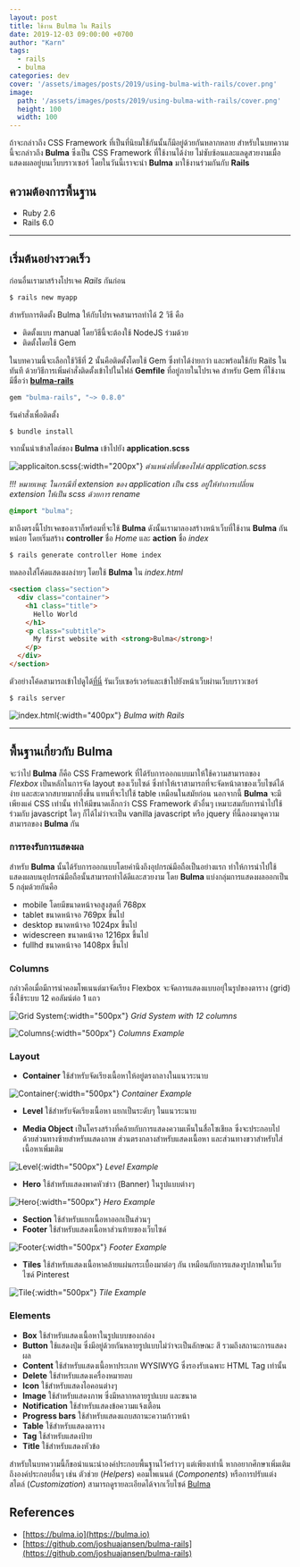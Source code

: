 ```yaml
---
layout: post
title: ใช้งาน Bulma ใน Rails
date: 2019-12-03 09:00:00 +0700
author: "Karn"
tags:
  - rails
  - bulma
categories: dev
cover: '/assets/images/posts/2019/using-bulma-with-rails/cover.png'
image:
  path: '/assets/images/posts/2019/using-bulma-with-rails/cover.png'
  height: 100
  width: 100
---
```


ถ้าจะกล่าวถึง CSS Framework ที่เป็นที่นิยมใช้กันนั้นก็มีอยู่ด้วยกันหลากหลาย สำหรับในบทความนี้จะกล่าวถึง **Bulma** ซึ่งเป็น CSS Framework ที่ใช้งานได้ง่าย ไม่ซับซ้อนและแลดูสวยงามเมื่อแสดงผลอยู่บนเว็บบราวเซอร์ โดยในวันนี้เราจะนำ **Bulma** มาใช้งานร่วมกันกับ **Rails**

<!--more-->

## ความต้องการพื้นฐาน
- Ruby 2.6
- Rails 6.0

-----

## เริ่มต้นอย่างรวดเร็ว
ก่อนอื่นเรามาสร้างโปรเจค *Rails* กันก่อน

```bash
$ rails new myapp
```

สำหรับการติดตั้ง Bulma ให้กับโปรเจคสามารถทำได้ 2 วิธี คือ
- ติดตั้งแบบ manual โดยวิธีนี้จะต้องใช้ NodeJS ร่วมด้วย
- ติดตั้งโดยใช้ Gem

ในบทความนี้จะเลือกใช้วิธีที่ 2 นั้นคือติดตั้งโดยใช้ Gem ซึ่งทำได้ง่ายกว่า และพร้อมใช้กับ Rails ในทันที ด้วยวิธีการเพิ่มคำสั่งติดตั้งเข้าไปในไฟล์ **Gemfile** ที่อยู่ภายในโปรเจค สำหรับ Gem ที่ใช้งานมีชื่อว่า
**[bulma-rails](https://github.com/joshuajansen/bulma-rails)**

```ruby
gem "bulma-rails", "~> 0.8.0"
```

รันคำสั่งเพื่อติดตั้ง

```bash
$ bundle install
```

จากนั้นนำเข้าสไตล์ของ **Bulma** เข้าไปยัง **application.scss**

![applicaiton.scss](/assets/images/posts/2019/using-bulma-with-rails/application-scss-path.png){:width="200px"}
*ตำแหน่งที่ตั้งของไฟล์ application.scss*

*!!! หมายเหตุ: ในกรณีที่ extension ของ application เป็น css อยู่ให้ทำการเปลี่ยน extension ให้เป็น scss ด้วยการ rename*


```scss
@import "bulma";
```

มาถึงตรงนี้โปรเจคของเราก็พร้อมที่จะใช้ **Bulma** ดังนั้นเรามาลองสร้างหน้าเว็บที่ใช้งาน **Bulma** กันหน่อย
โดยเริ่มสร้าง **controller** ชื่อ *Home* และ **action** ชื่อ *index*
```bash
$ rails generate controller Home index
```

ทดลองใส่โค้ดแสดงผลง่ายๆ โดยใช้ **Bulma** ใน *index.html*
```html
<section class="section">
  <div class="container">
    <h1 class="title">
      Hello World
    </h1>
    <p class="subtitle">
      My first website with <strong>Bulma</strong>!
    </p>
  </div>
</section>
```

ตัวอย่างโค้ดสามารถเข้าไปดูได้[ที่นี่](https://bulma.io/documentation/overview/start/)
รันเว็บเซอร์เวอร์และเข้าไปยังหน้าเว็บผ่านเว็บบราวเซอร์
```bash
$ rails server
```

![index.html](/assets/images/posts/2019/using-bulma-with-rails/bulma-with-rails.png){:width="400px"}
*Bulma with Rails*

---
## พื้นฐานเกี่ยวกับ Bulma
จะว่าไป **Bulma** ก็คือ CSS Framework ที่ได้รับการออกแบบมาให้ใช้ความสามารถของ *Flexbox* เป็นหลักในการจัด layout ของเว็บไซด์ ซึ่งทำให้เราสามารถที่จะจัดหน้าตาของเว็บไซด์ได้ง่าย และสะดวกสบายมากยิ่งขึ้น แทนที่จะไปใช้ table เหมือนในสมัยก่อน นอกจากนี้ **Bulma** จะมีเพียงแค่ CSS เท่านั้น ทำให้มีขนาดเล็กกว่า CSS Framework ตัวอื่นๆ เหมาะสมกับการนำไปใช้ร่วมกับ javascript ใดๆ ก็ได้ไม่ว่าจะเป็น vanilla javascript หรือ jquery ที่นี้ลองมาดูความสามารถของ **Bulma** กัน

### การรองรับการแสดงผล
สำหรับ **Bulma** นั้นได้รับการออกแบบโดยคำนึงถึงอุปกรณ์มือถือเป็นอย่างแรก ทำให้การนำไปใช้แสดงผลบนอุปกรณ์มือถือนั้นสามารถทำได้ดีและสวยงาม โดย **Bulma** แบ่งกลุ่มการแสดงผลออกเป็น 5 กลุ่มด้วยกันคือ
- mobile โดยมีขนาดหน้าจอสูงสุดที่ 768px
- tablet ขนาดหน้าจอ 769px ขึ้นไป
- desktop ขนาดหน้าจอ 1024px ขึ้นไป
- widescreen ขนาดหน้าจอ 1216px ขึ้นไป
- fullhd ขนาดหน้าจอ 1408px ขึ้นไป

### Columns
กล่าวคือเมื่อมีการนำคอมโพเนนต์มาจัดเรียง Flexbox จะจัดการแสดงแบบอยุ่ในรูปของตาราง (grid) ซึ่งใช้ระบบ 12 คอลัมน์ต่อ 1 แถว

![Grid System](/assets/images/posts/2019/using-bulma-with-rails/grid-system.png){:width="500px"}
*Grid System with 12 columns*

![Columns](/assets/images/posts/2019/using-bulma-with-rails/example-columns.png){:width="500px"}
*Columns Example*

### Layout
- **Container** ใช้สำหรับจัดเรียงเนื้อหาให้อยู่ตรงกลางในแนวระนาบ

![Container](/assets/images/posts/2019/using-bulma-with-rails/example-container.png){:width="500px"}
*Container Example*

- **Level** ใช้สำหรับจัดเรียงเนื้อหา แยกเป็นระดับๆ ในแนวระนาบ

- **Media Object** เป็นโครงสร้างที่คล้ายกับการแสดงความเห็นในสื่อโซเชียล ซึ่งจะประกอบไปด้วยส่วนทางซ้ายสำหรับแสดงภาพ ส่วนตรงกลางสำหรับแสดงเนื้อหา และส่วนทางขวาสำหรับใส่เนื้อหาเพิ่มเติม

![Level](/assets/images/posts/2019/using-bulma-with-rails/example-level.png){:width="500px"}
*Level Example*

- **Hero** ใช้สำหรับแสดงพาดหัวข่าว (Banner) ในรูปแบบต่างๆ

![Hero](/assets/images/posts/2019/using-bulma-with-rails/example-hero.png){:width="500px"}
*Hero Example*

- **Section** ใช้สำหรับแยกเนื้อหาออกเป็นส่วนๆ
- **Footer** ใช้สำหรับแสดงเนื้อหาส่วนท้ายของเว็บไซด์

![Footer](/assets/images/posts/2019/using-bulma-with-rails/example-footer.png){:width="500px"}
*Footer Example*

- **Tiles** ใช้สำหรับแสดงเนื้อหาคล้ายแผ่นกระเบื้องมาต่อๆ กัน เหมือนกับการแสดงรูปภาพในเว็บไซด์ Pinterest

![Tile](/assets/images/posts/2019/using-bulma-with-rails/example-tile.png){:width="500px"}
*Tile Example*

### Elements
- **Box** ใช้สำหรับแสดงเนื้อหาในรูปแบบของกล่อง
- **Button** ใช้แสดงปุ่ม ซึ่งมีอยู่ด้วยกันหลายรูปแบบไม่ว่าจะเป็นลักษณะ สี รวมถึงสถานะการแสดงผล
- **Content** ใช้สำหรับแสดงเนื้อหาประเภท WYSIWYG ซึ่งรองรับเฉพาะ HTML Tag เท่านั้น
- **Delete** ใช้สำหรับแสดงเครื่องหมายลบ
- **Icon** ใช้สำหรับแสดงไอคอนต่างๆ
- **Image** ใช้สำหรับแสดงภาพ ซึ่งมีหลากหลายรูปแบบ และขนาด
- **Notification** ใช้สำหรับแสดงข้อความแจ้งเตือน
- **Progress bars** ใช้สำหรับแสดงแถบสถานะความก้าวหน้า
- **Table** ใช้สำหรับแสดงตาราง
- **Tag** ใช้สำหรับแสดงป้าย
- **Title** ใช้สำหรับแสดงหัวข้อ

สำหรับในบทความนี้ก็ขอนำแนะนำองค์ประกอบพื้นฐานไว้คร่าวๆ แต่เพียงเท่านี้ หากอยากศึกษาเพิ่มเติมถึงองค์ประกอบอื่นๆ เช่น ตัวช่วย (*Helpers*) คอมโพเนนต์ (*Components*) หรือการปรับแต่งสไตล์ (*Customization*) สามารถดูรายละเอียดได้จากเว็บไซด์ [Bulma](https://bulma.io)

## References
- [https://bulma.io](https://bulma.io)
- [https://github.com/joshuajansen/bulma-rails](https://github.com/joshuajansen/bulma-rails)
